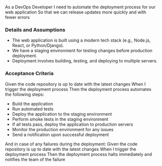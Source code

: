 As a DevOps Developer
I need to automate the deployment process for our web application
So that we can release updates more quickly and with fewer errors  
      
### Details and Assumptions
   * The web application is built using a modern tech stack (e.g., Node.js, React, or Python/Django).
* We have a staging environment for testing changes before production deployment.
* Deployment involves building, testing, and deploying to multiple servers.
     
### Acceptance Criteria     
   Given the code repository is up to date with the latest changes
When I trigger the deployment process
Then the deployment process automates the following steps:
  - Build the application
  - Run automated tests
  - Deploy the application to the staging environment
  - Perform smoke tests in the staging environment
  - If all tests pass, deploy the application to production servers
  - Monitor the production environment for any issues
  - Send a notification upon successful deployment

And in case of any failures during the deployment:
Given the code repository is up to date with the latest changes
When I trigger the deployment process
Then the deployment process halts immediately and notifies the team of the failure
